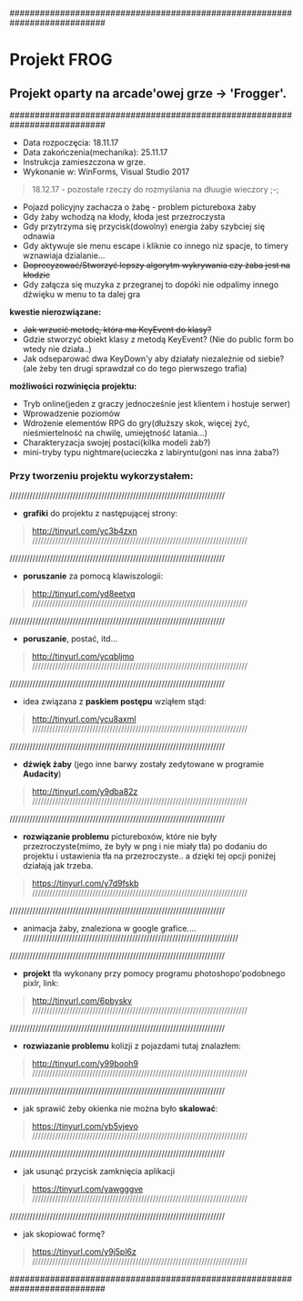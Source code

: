 ###########################################################################


# Projekt FROG
## Projekt oparty na arcade'owej grze -> 'Frogger'.


###########################################################################
* Data rozpoczęcia: 18.11.17
* Data zakończenia(mechanika): 25.11.17 
* Instrukcja zamieszczona w grze.
* Wykonanie w: WinForms, Visual Studio 2017 




> 18.12.17 - pozostałe rzeczy do rozmyślania na dłuugie wieczory ;-;

- Pojazd policyjny zachacza o żabę - problem pictureboxa żaby
- Gdy żaby wchodzą na kłody, kłoda jest przezroczysta
- Gdy przytrzyma się przycisk(dowolny) energia żaby szybciej się odnawia
- Gdy aktywuje sie menu escape i kliknie co innego niz spacje, to timery wznawiaja dzialanie...
- ~~Doprecyzować/Stworzyć lepszy algorytm wykrywania czy żaba jest na kłodzie~~
- Gdy załącza się muzyka z przegranej to dopóki nie odpalimy innego dźwięku w menu to ta dalej gra

**kwestie nierozwiązane:**
- ~~Jak wrzucić metodę, która ma KeyEvent do klasy?~~ 
- Gdzie stworzyć obiekt klasy z metodą KeyEvent? (Nie do public form bo wtedy nie działa..)
- Jak odseparować dwa KeyDown'y aby działały niezależnie od siebie? (ale żeby ten drugi sprawdzał co do tego pierwszego trafia)

**możliwości rozwinięcia projektu:**
- Tryb online(jeden z graczy jednocześnie jest klientem i hostuje serwer)
- Wprowadzenie poziomów
- Wdrożenie elementów RPG do gry(dłuższy skok, więcej żyć, nieśmiertelność na chwilę, umiejętność latania...)
- Charakteryzacja swojej postaci(kilka modeli żab?)
- mini-tryby typu nightmare(ucieczka z labiryntu(goni nas inna żaba?)

### Przy tworzeniu projektu wykorzystałem:

///////////////////////////////////////////////////////////////////////////
- **grafiki** do projektu z następującej strony:

> http://tinyurl.com/yc3b4zxn
///////////////////////////////////////////////////////////////////////////


///////////////////////////////////////////////////////////////////////////
- **poruszanie** za pomocą klawiszologii:

> http://tinyurl.com/yd8eetvq
///////////////////////////////////////////////////////////////////////////


///////////////////////////////////////////////////////////////////////////
- **poruszanie**, postać, itd...

> http://tinyurl.com/ycqbljmo
///////////////////////////////////////////////////////////////////////////


///////////////////////////////////////////////////////////////////////////
- idea związana z **paskiem postępu** wziąłem stąd:

> http://tinyurl.com/ycu8axml
///////////////////////////////////////////////////////////////////////////


///////////////////////////////////////////////////////////////////////////
- **dźwięk żaby** (jego inne barwy zostały zedytowane w programie **Audacity**)

> http://tinyurl.com/y9dba82z
///////////////////////////////////////////////////////////////////////////


///////////////////////////////////////////////////////////////////////////
- **rozwiązanie problemu** pictureboxów, które nie były przezroczyste(mimo, że były w png i nie miały tła) po dodaniu do projektu i ustawienia tła na przezroczyste.. a dzięki tej opcji poniżej działają jak trzeba.

> https://tinyurl.com/y7d9fskb
///////////////////////////////////////////////////////////////////////////


///////////////////////////////////////////////////////////////////////////
- animacja żaby, znaleziona w google grafice....
///////////////////////////////////////////////////////////////////////////


///////////////////////////////////////////////////////////////////////////
- **projekt** tła wykonany przy pomocy programu photoshopo'podobnego pixlr, link:

> http://tinyurl.com/6pbyskv
///////////////////////////////////////////////////////////////////////////


///////////////////////////////////////////////////////////////////////////
- **rozwiazanie problemu** kolizji z pojazdami tutaj znalazłem:

> http://tinyurl.com/y99booh9
///////////////////////////////////////////////////////////////////////////


///////////////////////////////////////////////////////////////////////////
- jak sprawić żeby okienka nie można było **skalować**:

> https://tinyurl.com/yb5vjevo
///////////////////////////////////////////////////////////////////////////


///////////////////////////////////////////////////////////////////////////
- jak usunąć przycisk zamknięcia aplikacji

> https://tinyurl.com/yawgggve
///////////////////////////////////////////////////////////////////////////


///////////////////////////////////////////////////////////////////////////
- jak skopiować formę?

> https://tinyurl.com/y9j5pl6z
///////////////////////////////////////////////////////////////////////////


###########################################################################